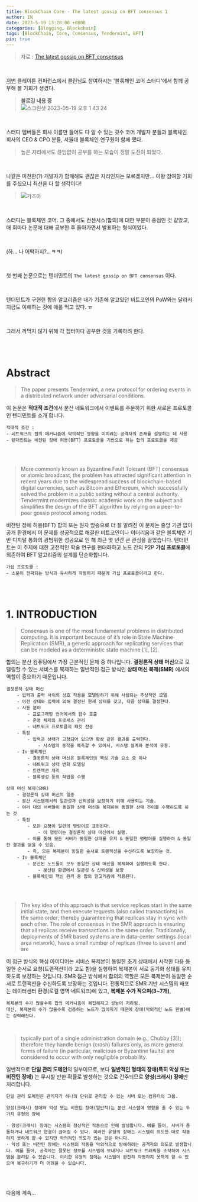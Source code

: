 ```yaml
---
title: BlockChain Core - The latest gossip on BFT consensus 1
author: IN
date: 2023-5-19 13:28:00 +0800
categories: [Blogging, Blockchain]
tags: [BlockChain, Core, Consensus, Tendermint, BFT]
pin: true
---
```



> 자료 : [The latest gossip on BFT consensus](https://in-nft.s3.ap-northeast-2.amazonaws.com/The+latest+gossip+on+BFT+consensus.pdf)

<br />

[저번](https://in63119.github.io/posts/KlaytnDevMeet_metaverse/) 클레이튼 컨퍼런스에서 콜린님도 참여하시는 '블록체인 코어 스터디'에서 함께 공부해 볼 기회가 생겼다. 
> **블로깅 내용 중**
> <br />
> ![스크린샷 2023-05-19 오후 1 43 24](https://github.com/in63119/in63119.github.io/assets/65399118/f47c51df-50c9-4b45-b791-4c53be7daae3)

<br />

스터디 멤버들은 회사 이름만 들어도 다 알 수 있는 굇수 코어 개발자 분들과 블록체인 회사의 CEO & CPO 분들, 서울대 블록체인 연구원이 함께 했다. 
> 높은 자리에서도 끊임없이 공부를 하는 모습이 정말 도전이 되었다.

<br />

나같은 미천한(?) 개발자가 함께해도 괜찮은 자리인지는 모르겠지만... 이왕 참여할 기회를 주셨으니 최선을 다 할 생각이다!
> ![가즈아](https://github.com/in63119/in63119.github.io/assets/65399118/ef1a5c06-eb02-4f50-b84f-0df85661914d)

<br />

스터디는 블록체인 코어. 그 중에서도 컨센서스(합의)에 대한 부분이 중점인 것 같았고, 매 회마다 논문에 대해 공부한 후 돌아가면서 발표하는 형식이었다.

<br />

(하... 나 어떡하지?.. ㅋㅋ)

<br />

첫 번째 논문으로는 텐더민트의 `The latest gossip on BFT consensus` 이다. 

<br />

텐더민트가 구현한 합의 알고리즘은 내가 기존에 알고있던 비트코인의 PoW와는 달라서 지금도 이해하는 것에 애를 먹고 있다. ㅠ

<br />

그래서 까먹지 않기 위해 각 챕터마다 공부한 것을 기록하려 한다.

<br />
<br />

# Abstract
> The paper presents Tendermint, a new protocol for ordering events in a distributed network under adversarial conditions. 

  이 논문은 **적대적 조건**에서 분산 네트워크에서 이벤트를 주문하기 위한 새로운 프로토콜인 텐더민트를 소개 합니다. 

```
적대적 조건 : 
- 네트워크의 합의 메커니즘에 악의적인 영향을 미치려는 공격자의 존재를 설명하는 데 사용
- 텐더민트는 비잔틴 장애 허용(BFT) 프로토콜을 기반으로 하는 합의 프로토콜을 제공
```

<br />
<br />

> More commonly known as Byzantine Fault Tolerant (BFT) consensus or atomic broadcast, the problem has attracted significant attention in recent years due to the widespread success of blockchain-based digital currencies, such as Bitcoin and Ethereum, which successfully solved the problem in a public setting without a central authority. Tendermint modernizes classic academic work on the subject and simplifies the design of the BFT algorithm by relying on a peer-to-peer gossip protocol among nodes.

비잔틴 장애 허용(BFT) 합의 또는 원자 방송으로 더 잘 알려진 이 문제는 중앙 기관 없이 공개 환경에서 이 문제를 성공적으로 해결한 비트코인이나 이더리움과 같은 블록체인 기반 디지털 통화의 광범위한 성공으로 인 해 최근 몇 년간 큰 관심을 끌었습니다. 텐더민트는 이 주제에 대한 고전적인 학술 연구를 현대화하고 노드 간의 P2P **가십 프로토콜**에 의존하여 BFT 알고리즘의 설계를 단순화합니다.

```
가십 프로토콜 :
- 소문이 전파되는 방식과 유사하게 작동하기 때문에 가십 프로토콜이라고 한다.
```

<br />
<br />

# 1. INTRODUCTION
> Consensus is one of the most fundamental problems in distributed computing. It is important because of it’s role in State Machine Replication (SMR), a generic approach for replicating services that can be modeled as a deterministic state machine [1], [2].

합의는 분산 컴퓨팅에서 가장 근본적인 문제 중 하나입니다. **결정론적 상태 머신**으로 모델링할 수 있는 서비스를 복제하는 일반적인 접근 방식인 **상태 머신 복제(SMR)** 에서의 역할이 중요하기 때문입니다. 

```
결정론적 상태 머신
    - 입력과 출력 사이의 상호 작용을 모델링하기 위해 사용되는 추상적인 모델
    - 이전 상태와 입력에 의해 결정된 현재 상태를 갖고, 다음 상태를 결정한다.
    - 사용 분야
        - 프로그래밍 언어에서의 함수 호출
        - 운영 체제의 프로세스 관리
        - 네트워크 프로토콜의 패킷 전송
    - 특징
        - 입력과 상태가 고정되어 있으면 항상 같은 결과를 출력한다.
            - 시스템의 동작을 예측할 수 있어서, 시스템 설계와 분석에 유용.
    - In 블록체인
        - 결정론적 상태 머신은 블록체인의 핵심 기술 요소 중 하나
        - 네트워크 상태 변화 모델링
        - 트랜잭션 처리
        - 블록생성 등의 작업을 수행
```

```
상태 머신 복제(SMR)
    - 결정론적 상태 머신의 일종
    - 분산 시스템에서의 일관성과 신뢰성을 보장하기 위해 사용되는 기술.
    - 여러 대의 서버들이 동일한 상태 머신을 복제하여 동일한 상태 전이를 수행하도록 하는 것
    - 특징
        - 모든 요청이 일련의 명령어로 표현된다.
            - 이 명령어는 결정론적 상태 머신에서 실행.
        - 이를 통해 모든 서버가 동일한 상태를 유지 & 동일한 명령어를 실행하여 & 동일한 결과를 얻을 수 있음.
        - 즉, 모든 복제본이 동일한 순서로 트랜잭션을 수신하도록 보장하는 것.
    - In 블록체인
        - 분산된 노드들이 모두 동일한 상태 머신을 복제하여 실행하도록 한다.
            - 분산된 환경에서 일관성 & 신뢰성을 보장
        - 블록체인의 핵심 원리 중 합의 알고리즘에 적용된다.
```

<br />
<br />

> The key idea of this approach is that service replicas start in the same initial state, and then execute requests (also called transactions) in the same order; thereby guaranteeing that replicas stay in sync with each other. The role of consensus in the SMR approach is ensuring that all replicas receive transactions in the same order. Traditionally, deployments of SMR based systems are in data-center settings (local area network), have a small number of replicas (three to seven) and are

이 접근 방식의 핵심 아이디어는 서비스 복제본이 동일한 초기 상태에서 시작한 다음 동일한 순서로 요청(트랜잭션이라 고도 함)을 실행하여 복제본이 서로 동기화 상태를 유지하도록 보장하는 것입니다. SMR 접근 방식에서 합의의 역할은 모든 복제본이 동일한 순서로 트랜잭션을 수신하도록 보장하는 것입니다. 전통적으로 SMR 기반 시스템의 배포는 데이터센터 환경(로컬 영역 네트워크)에 있고, **복제본 수가 적으며(3~7개)**, 

```
복제본의 수가 많을수록 합의 메커니즘이 복잡해지고 성능이 저하됨.
대신, 복제본의 수가 많을수록 검증하는 노드가 많아지기 때문에 장애(악의적인 노드 판별)에는 강력해진다.
```

<br />

> typically part of a single administration domain (e.g., Chubby [3]); therefore they handle benign (crash) failures only, as more general forms of failure (in particular, malicious or Byzantine faults) are considered to occur with only negligible probability.

일반적으로 **단일 관리 도메인**의 일부이므로, 보다 **일반적인 형태의 장애(특히 악성 또는 비잔틴 장애)** 는 무시할 만한 확률로 발생하는 것으로 간주되므로 **양성(크래시) 장애**만 처리합니다.

```
단일 관리 도메인은 관리자가 하나의 단위로 관리할 수 있는 서버 또는 컴퓨터의 그룹.
```

```
양성(크래시) 장애와 악성 또는 비잔틴 장애(일반적)는 분산 시스템에 영향을 줄 수 있는 두 가지 유형의 장애

- 양성(크래시) 장애는 시스템의 정상적인 작동으로 인해 발생합니다. 예를 들어, 서버가 충돌하거나 네트워크 연결이 끊어질 수 있다. 이러한 유형의 장애는 시스템이 의도한 대로 작동하지 못하게 할 수 있지만 악의적인 의도가 있는 것은 아니다.
- 악성 또는 비잔틴 장애는 시스템의 작동을 악의적으로 방해하려는 공격자의 의도로 발생합니다. 예를 들어, 공격자는 잘못된 정보를 시스템에 보내거나 네트워크 트래픽을 조작하여 시스템을 분리할 수 있습니다. 이러한 유형의 장애는 시스템이 완전히 작동하지 못하게 할 수 있으며 복구하기가 더 어려울 수 있습니다.
```

<br />
<br />

다음에 계속...
